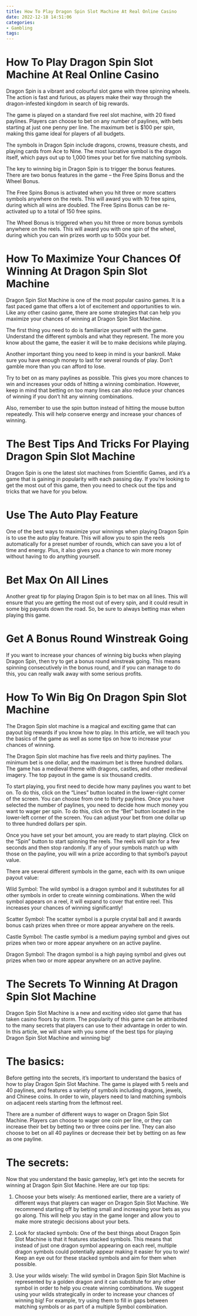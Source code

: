 ```yaml
---
title: How To Play Dragon Spin Slot Machine At Real Online Casino
date: 2022-12-18 14:51:06
categories:
- Gambling
tags:
---
```



#  How To Play Dragon Spin Slot Machine At Real Online Casino

Dragon Spin is a vibrant and colourful slot game with three spinning wheels. The action is fast and furious, as players make their way through the dragon-infested kingdom in search of big rewards.

The game is played on a standard five reel slot machine, with 20 fixed paylines. Players can choose to bet on any number of paylines, with bets starting at just one penny per line. The maximum bet is $100 per spin, making this game ideal for players of all budgets.

The symbols in Dragon Spin include dragons, crowns, treasure chests, and playing cards from Ace to Nine. The most lucrative symbol is the dragon itself, which pays out up to 1,000 times your bet for five matching symbols.

The key to winning big in Dragon Spin is to trigger the bonus features. There are two bonus features in the game – the Free Spins Bonus and the Wheel Bonus.

The Free Spins Bonus is activated when you hit three or more scatters symbols anywhere on the reels. This will award you with 10 free spins, during which all wins are doubled. The Free Spins Bonus can be re-activated up to a total of 150 free spins.

The Wheel Bonus is triggered when you hit three or more bonus symbols anywhere on the reels. This will award you with one spin of the wheel, during which you can win prizes worth up to 500x your bet.

#  How To Maximize Your Chances Of Winning At Dragon Spin Slot Machine

Dragon Spin Slot Machine is one of the most popular casino games. It is a fast paced game that offers a lot of excitement and opportunities to win. Like any other casino game, there are some strategies that can help you maximize your chances of winning at Dragon Spin Slot Machine.

The first thing you need to do is familiarize yourself with the game. Understand the different symbols and what they represent. The more you know about the game, the easier it will be to make decisions while playing.

Another important thing you need to keep in mind is your bankroll. Make sure you have enough money to last for several rounds of play. Don’t gamble more than you can afford to lose.

Try to bet on as many paylines as possible. This gives you more chances to win and increases your odds of hitting a winning combination. However, keep in mind that betting on too many lines can also reduce your chances of winning if you don’t hit any winning combinations.

Also, remember to use the spin button instead of hitting the mouse button repeatedly. This will help conserve energy and increase your chances of winning.

#  The Best Tips And Tricks For Playing Dragon Spin Slot Machine

Dragon Spin is one the latest slot machines from Scientific Games, and it’s a game that is gaining in popularity with each passing day. If you’re looking to get the most out of this game, then you need to check out the tips and tricks that we have for you below.

# Use The Auto Play Feature

One of the best ways to maximize your winnings when playing Dragon Spin is to use the auto play feature. This will allow you to spin the reels automatically for a preset number of rounds, which can save you a lot of time and energy. Plus, it also gives you a chance to win more money without having to do anything yourself.

# Bet Max On All Lines

Another great tip for playing Dragon Spin is to bet max on all lines. This will ensure that you are getting the most out of every spin, and it could result in some big payouts down the road. So, be sure to always betting max when playing this game.

# Get A Bonus Round Winstreak Going

If you want to increase your chances of winning big bucks when playing Dragon Spin, then try to get a bonus round winstreak going. This means spinning consecutively in the bonus round, and if you can manage to do this, you can really walk away with some serious profits.

#  How To Win Big On Dragon Spin Slot Machine

The Dragon Spin slot machine is a magical and exciting game that can payout big rewards if you know how to play. In this article, we will teach you the basics of the game as well as some tips on how to increase your chances of winning.

The Dragon Spin slot machine has five reels and thirty paylines. The minimum bet is one dollar, and the maximum bet is three hundred dollars. The game has a medieval theme with dragons, castles, and other medieval imagery. The top payout in the game is six thousand credits.

To start playing, you first need to decide how many paylines you want to bet on. To do this, click on the “Lines” button located in the lower-right corner of the screen. You can choose from one to thirty paylines. Once you have selected the number of paylines, you need to decide how much money you want to wager per spin. To do this, click on the “Bet” button located in the lower-left corner of the screen. You can adjust your bet from one dollar up to three hundred dollars per spin.

Once you have set your bet amount, you are ready to start playing. Click on the “Spin” button to start spinning the reels. The reels will spin for a few seconds and then stop randomly. If any of your symbols match up with those on the payline, you will win a prize according to that symbol’s payout value.

There are several different symbols in the game, each with its own unique payout value:

Wild Symbol: The wild symbol is a dragon symbol and it substitutes for all other symbols in order to create winning combinations. When the wild symbol appears on a reel, it will expand to cover that entire reel. This increases your chances of winning significantly!

Scatter Symbol: The scatter symbol is a purple crystal ball and it awards bonus cash prizes when three or more appear anywhere on the reels.

Castle Symbol: The castle symbol is a medium paying symbol and gives out prizes when two or more appear anywhere on an active payline.

Dragon Symbol: The dragon symbol is a high paying symbol and gives out prizes when two or more appear anywhere on an active payline.

#  The Secrets To Winning At Dragon Spin Slot Machine

Dragon Spin Slot Machine is a new and exciting video slot game that has taken casino floors by storm. The popularity of this game can be attributed to the many secrets that players can use to their advantage in order to win. In this article, we will share with you some of the best tips for playing Dragon Spin Slot Machine and winning big!

# The basics:

Before getting into the secrets, it’s important to understand the basics of how to play Dragon Spin Slot Machine. The game is played with 5 reels and 40 paylines, and features a variety of symbols including dragons, jewels, and Chinese coins. In order to win, players need to land matching symbols on adjacent reels starting from the leftmost reel.

There are a number of different ways to wager on Dragon Spin Slot Machine. Players can choose to wager one coin per line, or they can increase their bet by betting two or three coins per line. They can also choose to bet on all 40 paylines or decrease their bet by betting on as few as one payline.

# The secrets:

Now that you understand the basic gameplay, let’s get into the secrets for winning at Dragon Spin Slot Machine. Here are our top tips:

1) Choose your bets wisely: As mentioned earlier, there are a variety of different ways that players can wager on Dragon Spin Slot Machine. We recommend starting off by betting small and increasing your bets as you go along. This will help you stay in the game longer and allow you to make more strategic decisions about your bets.

2) Look for stacked symbols: One of the best things about Dragon Spin Slot Machine is that it features stacked symbols. This means that instead of just one dragon symbol appearing on each reel, multiple dragon symbols could potentially appear making it easier for you to win! Keep an eye out for these stacked symbols and aim for them when possible.

3) Use your wilds wisely: The wild symbol in Dragon Spin Slot Machine is represented by a golden dragon and it can substitute for any other symbol in order to help you create winning combinations. We suggest using your wilds strategically in order to increase your chances of winning big! For example, try using them to fill in gaps between matching symbols or as part of a multiple Symbol combination.